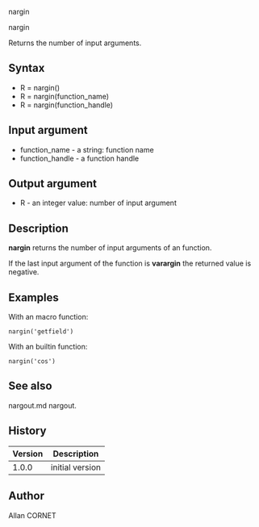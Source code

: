



nargin


nargin

Returns the number of input arguments.

## Syntax

- R = nargin()
- R = nargin(function_name)
- R = nargin(function_handle)

## Input argument

 - function_name - a string: function name
 - function_handle - a function handle

## Output argument

 - R - an integer value: number of input argument

## Description


  <p><b>nargin</b> returns the number of input arguments of an function.</p>
  <p>If the last input argument of the function  is <b>varargin</b> the returned value is negative.</p>


## Examples

With an macro function:
```Nelson
nargin('getfield')
```
With an builtin function:
```Nelson
nargin('cos')
```

## See also

nargout.md nargout.
## History

|Version|Description|
|------|------|
|1.0.0|initial version|


## Author

Allan CORNET



